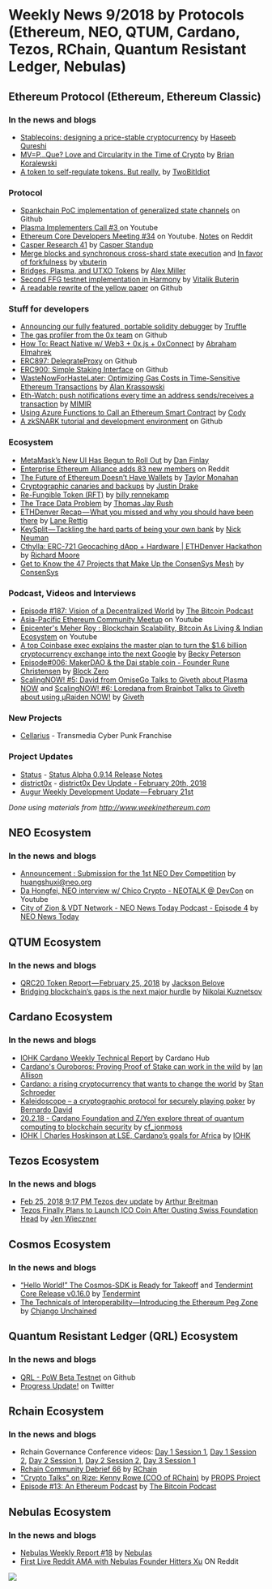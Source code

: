 ﻿# Weekly News 9/2018 by Protocols (Ethereum, NEO, QTUM, Cardano, Tezos, RChain, Quantum Resistant Ledger, Nebulas)

## Ethereum Protocol (Ethereum, Ethereum Classic)
### In the news and blogs
* [Stablecoins: designing a price-stable cryptocurrency](https://hackernoon.com/stablecoins-designing-a-price-stable-cryptocurrency-6bf24e2689e5) by [Haseeb Qureshi](https://hackernoon.com/@hosseeb)
* [MV=P…Que? Love and Circularity in the Time of Crypto](https://medium.com/@brian.koralewski/mv-p-que-love-and-circularity-in-the-time-of-crypto-2b84074fa2d2) by [Brian Koralewski](https://medium.com/@brian.koralewski)
* [A token to self-regulate tokens. But really.](https://medium.com/@twobitidiot/a-token-to-self-regulate-tokens-but-really-a61da77e6a7b) by [TwoBitIdiot](https://medium.com/@twobitidiot)

### Protocol
* [Spankchain PoC implementation of generalized state channels](https://github.com/SpankChain/general-state-channels) on Github
* [Plasma Implementers Call #3 ](https://www.youtube.com/watch?v=JHRXrvdvLd0) on Youtube
* [Ethereum Core Developers Meeting #34](https://www.youtube.com/watch?v=GhUtruRZOlo) on Youtube. [Notes](https://www.reddit.com/r/ethereum/comments/7zpxe3/notes_from_ethereum_core_devs_meeting_34_22318/) on Reddit
* [Casper Research 41](https://www.youtube.com/watch?v=0xD1ta3smz4) by [Casper Standup](https://www.youtube.com/channel/UCi8byRkpJBbGgDot2pWXLHA)
* [Merge blocks and synchronous cross-shard state execution](https://ethresear.ch/t/merge-blocks-and-synchronous-cross-shard-state-execution/1240) and [In favor of forkfulness](https://ethresear.ch/t/in-favor-of-forkfulness/1225) by [vbuterin](https://ethresear.ch/u/vbuterin/summary)
* [Bridges, Plasma, and UTXO Tokens](https://blog.gridplus.io/bridges-plasma-and-utxo-tokens-e1244c8b1824) by [Alex Miller](https://blog.gridplus.io/@asmiller1989)
* [Second FFG testnet implementation in Harmony](https://twitter.com/VitalikButerin/status/969042245709021184) by [Vitalik Buterin](https://twitter.com/VitalikButerin)
* [A readable rewrite of the yellow paper](https://github.com/chronaeon/beigepaper/) on Github

### Stuff for developers
* [Announcing our fully featured, portable solidity debugger](http://truffleframework.com/blog/announcing-full-portable-solidity-debugger) by [Truffle](http://truffleframework.com)
* [The gas profiler from the 0x team](https://github.com/LogvinovLeon/ETH-Denver/tree/development/packages/profiler) on Github
* [How To: React Native w/ Web3 + 0x.js + 0xConnect](https://medium.com/@abrahamelmahrek/how-to-react-native-w-web3-0x-js-0xconnect-39b3d6a4dca) by [Abraham Elmahrek](https://medium.com/@abrahamelmahrek)
* [ERC897: DelegrateProxy](https://github.com/ethereum/EIPs/pull/897) on Github
* [ERC900: Simple Staking Interface](https://github.com/ethereum/EIPs/issues/900) on Github
* [WasteNowForHasteLater: Optimizing Gas Costs in Time-Sensitive Ethereum Transactions](https://medium.com/@dappsec/wastenowforhastelater-optimizing-time-sensitive-ethereum-transaction-gas-costs-e5fa765bcd0d) by [Alan Krassowski](https://medium.com/@dappsec)
* [Eth-Watch: push notifications every time an address sends/receives a transaction](https://eth-watch.io) by [MIMIR](https://eth-watch.io)
* [Using Azure Functions to Call an Ethereum Smart Contract](https://steemit.com/blockchain/@bornswift/using-azure-functions-to-call-ethereum-smart-contract) by [Cody](https://steemit.com/@bornswift)
* [A zkSNARK tutorial and development environment](https://github.com/barryWhiteHat/libsnark-tutorial) on Github

### Ecosystem
* [MetaMask’s New UI Has Begun to Roll Out](https://medium.com/metamask/metamasks-new-ui-has-begun-to-roll-out-74dba32cc7f7) by [Dan Finlay](https://medium.com/@danfinlay)
* [Enterprise Ethereum Alliance adds 83 new members](https://www.reddit.com/r/ethereum/comments/810eb4/enterprise_ethereum_alliance_adds_83_new_members/) on Reddit
* [The Future of Ethereum Doesn’t Have Wallets](https://medium.com/mycrypto/the-future-of-ethereum-doesnt-have-wallets-232fcee708bf) by [Taylor Monahan](https://medium.com/@tayvano)
* [Cryptographic canaries and backups](https://ethresear.ch/t/cryptographic-canaries-and-backups/1235) by [Justin Drake](https://ethresear.ch/u/justindrake/summary)
* [Re-Fungible Token (RFT)](https://medium.com/@billyrennekamp/re-fungible-token-rft-297003592769) by [billy rennekamp](https://medium.com/@billyrennekamp)
* [The Trace Data Problem](https://medium.com/@tjayrush/the-trace-data-problem-d16b2e84fe40) by [Thomas Jay Rush](https://medium.com/@tjayrush)
* [ETHDenver Recap — What you missed and why you should have been there](https://medium.com/crypto-nyc/ethdenver-recap-what-you-missed-and-why-you-should-have-been-there-796df86342c1) by [Lane Rettig](https://medium.com/@lrettig)
* [KeySplit — Tackling the hard parts of being your own bank](https://medium.com/@nickneuman/keysplit-private-key-security-for-cryptocurrency-owners-d1653ea9631d) by [Nick Neuman](https://medium.com/@nickneuman)
* [Cthylla: ERC-721 Geocaching dApp + Hardware | ETHDenver Hackathon](https://www.youtube.com/watch?v=ciaj_vLmHMQ) by [Richard Moore](https://www.youtube.com/channel/UCjYj47mnEdsyHzvl5CIk11Q)
* [Get to Know the 47 Projects that Make Up the ConsenSys Mesh](https://media.consensys.net/get-to-know-the-47-projects-that-make-up-the-consensys-mesh-478b7d3028c1) by [ConsenSys](https://media.consensys.net/@ConsenSys)

### Podcast, Videos and Interviews
* [Episode #187: Vision of a Decentralized World](https://thebitcoinpodcast.com/episode-187/) by [The Bitcoin Podcast](https://thebitcoinpodcast.com)
* [Asia-Pacific Ethereum Community Meetup](https://www.youtube.com/watch?v=OOJVpL9Nsx8) on Youtube
* [Epicenter's Meher Roy : Blockchain Scalability, Bitcoin As Living & Indian Ecosystem](https://www.youtube.com/watch?v=0cgqoOZEmMY) on Youtube
* [A top Coinbase exec explains the master plan to turn the $1.6 billion cryptocurrency exchange into the next Google](http://archive.is/Vr0iZ) by [Becky Peterson](http://www.businessinsider.com/author/becky-peterson)
* [Episode#006: MakerDAO & the Dai stable coin - Founder Rune Christensen](http://www.blockzero.show/f455ccb1) by [Block Zero](http://www.blockzero.show)
* [ScalingNOW! #5: David from OmiseGo Talks to Giveth about Plasma NOW](https://www.youtube.com/watch?v=REvKz2d2bds) and [ScalingNOW! #6: Loredana from Brainbot Talks to Giveth about using µRaiden NOW!](https://www.youtube.com/watch?v=81gK-5qLFeg) by [Giveth](https://www.youtube.com/channel/UClfutpRoY0WTVnq0oB0E0wQ)

### New Projects
* [Cellarius](https://cellarius.network/) - Transmedia Cyber Punk Franchise

### Project Updates
* [Status](status.im) - [Status Alpha 0.9.14 Release Notes](https://blog.status.im/status-alpha-0-9-14-release-notes-abc35a7dc39c)
* [district0x](https://district0x.io/) - [district0x Dev Update - February 20th, 2018](https://blog.district0x.io/district0x-dev-update-february-20th-2018-7dde11d02358)
* [Augur Weekly Development Update — February 21st](https://medium.com/@AugurProject/augur-weekly-development-update-february-21st-8fda8429c705)

*Done using materials from http://www.weekinethereum.com*

## NEO Ecosystem
### In the news and blogs
* [Announcement : Submission for the 1st NEO Dev Competition](https://neo.org/blog/details/3065) by huangshuxi@neo.org
* [Da Hongfei, NEO interview w/ Chico Crypto - NEOTALK @ DevCon](https://www.youtube.com/watch?v=vX8XNOpYa8s&feature=youtu.be) on Youtube
* [City of Zion & VDT Network - NEO News Today Podcast - Episode 4](https://www.youtube.com/watch?v=VHOqTv9E26g&feature=youtu.be) by [NEO News Today](https://www.youtube.com/channel/UCh0I8wG0ZyC6DxaxrQFhyEQ)

## QTUM Ecosystem
### In the news and blogs
* [QRC20 Token Report — February 25, 2018](https://medium.com/@jb395official/qrc20-token-report-february-25-2018-ff397a1ac070) by [Jackson Belove](https://medium.com/@jb395official)
* [Bridging blockchain’s gaps is the next major hurdle](https://thenextweb.com/contributors/2018/02/27/bridging-blockchains-gaps-next-major-hurdle/) by [Nikolai Kuznetsov](https://thenextweb.com/author/nikolai-kuznetsov/)

## Cardano Ecosystem
### In the news and blogs
* [IOHK Cardano Weekly Technical Report](https://www.cardanohub.org/en/weekly-technical-report/?utm_content=bufferb198d&utm_medium=social&utm_source=twitter.com&utm_campaign=buffer) by Cardano Hub
* [Cardano's Ouroboros: Proving Proof of Stake can work in the wild](http://www.ibtimes.co.uk/cardanos-ouroboros-proving-proof-stake-can-work-wild-1663150) by [Ian Allison](http://www.ibtimes.co.uk/reporters/ian-allison)
* [Cardano: a rising cryptocurrency that wants to change the world](https://mashable.com/2018/02/24/cardano-hoskinson-interview/#2_GkxxFAVkq3) by [Stan Schroeder](https://mashable.com/author/stan-schroeder/)
* [Kaleidoscope – a cryptographic protocol for securely playing poker](https://iohk.io/blog/kaleidoscope-a-cryptographic-protocol-for-securely-playing-poker) by [Bernardo David](https://iohk.io/team/bernardo-david/)
* [20.2.18 - Cardano Foundation and Z/Yen explore threat of quantum computing to blockchain security](https://forum.cardanohub.org/t/20-2-18-cardano-foundation-and-z-yen-explore-threat-of-quantum-computing-to-blockchain-security/8495) by [cf_jonmoss](https://forum.cardanohub.org/u/cf_jonmoss/summary)
* [IOHK | Charles Hoskinson at LSE, Cardano’s goals for Africa](https://www.youtube.com/watch?v=YSzVsjG2QoQ) by [IOHK](https://www.youtube.com/channel/UCBJ0p9aCW-W82TwNM-z3V2w)

## Tezos Ecosystem
### In the news and blogs
* [Feb 25, 2018 9:17 PM Tezos dev update](https://www.youtube.com/watch?v=63eqnmXzRwk) by [Arthur Breitman](https://www.youtube.com/channel/UChX-VzLMq-3A5Vs7KDTlehw)
* [Tezos Finally Plans to Launch ICO Coin After Ousting Swiss Foundation Head](http://fortune.com/2018/02/22/tezos-coin-ico-launch-foundation/) by [Jen Wieczner](http://fortune.com/author/jen-wieczner/)

## Cosmos Ecosystem
### In the news and blogs
* [“Hello World!” The Cosmos-SDK is Ready for Takeoff](https://blog.cosmos.network/hello-world-the-cosmos-sdk-is-ready-for-takeoff-b8857b4057db) and [Tendermint Core Release v0.16.0](https://blog.cosmos.network/tendermint-core-release-v0-16-0-4a9246908540) by [Tendermint](https://medium.com/@tendermint)
* [The Technicals of Interoperability—Introducing the Ethereum Peg Zone](https://blog.cosmos.network/the-internet-of-blockchains-how-cosmos-does-interoperability-starting-with-the-ethereum-peg-zone-8744d4d2bc3f) by [Chjango Unchained](https://blog.cosmos.network/@chjango)

## Quantum Resistant Ledger (QRL) Ecosystem
### In the news and blogs
* [QRL - PoW Beta Testnet](https://github.com/theQRL/QRL/releases/tag/v0.61.1) on Github
* [Progress Update!](https://twitter.com/qrledger) on Twitter

## Rchain Ecosystem
### In the news and blogs
* Rchain Governance Conference videos: [Day 1 Session 1](https://www.youtube.com/watch?v=dFV28lJFve8), [Day 1 Session 2](https://www.youtube.com/watch?v=UWnyf2YdtFM), [Day 2 Session 1](https://www.youtube.com/watch?v=Mmkae9E93tk), [Day 2 Session 2](https://www.youtube.com/watch?v=8Zixz45QM-k), [Day 3 Session 1](https://www.youtube.com/watch?v=ZpJOxa15Pgc)
* [Rchain Community Debrief 66](https://www.youtube.com/watch?v=RmPu_J8-o2Q) by [RChain](https://www.youtube.com/channel/UCSS3jCffMiz574_q64Ukj_w)
* ["Crypto Talks" on Rize: Kenny Rowe (COO of RChain)](https://www.youtube.com/watch?v=cjHooZc0JNM) by [PROPS Project](https://www.youtube.com/channel/UCGT1j-LLcqAp238aO309F_g)
* [Episode #13: An Ethereum Podcast](https://thebitcoinpodcast.com/an-ethereum-podcast-episode-13/) by [The Bitcoin Podcast](https://thebitcoinpodcast.com)

## Nebulas Ecosystem
### In the news and blogs
* [Nebulas Weekly Report #18](https://medium.com/nebulasio/nebulas-weekly-report-18-30b7f16798cb) by [Nebulas](https://medium.com/@nebulasio)
* [First Live Reddit AMA with Nebulas Founder Hitters Xu](https://www.reddit.com/r/nebulas/comments/7zci43/first_live_reddit_ama_with_nebulas_founder/) ON Reddit


[![](https://steemitimages.com/DQmdkWT6cCPVYNzZASwHD3WZ5hKpHQv7927MvBt8wRYDDEC/image.png)](http://company.cyber.fund/#newsletter)
